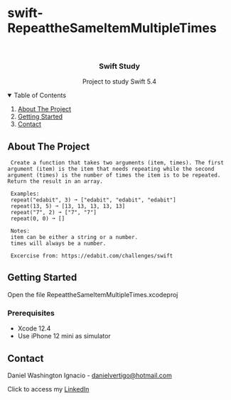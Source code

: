 # swift-RepeattheSameItemMultipleTimes

<!-- PROJECT LOGO -->
<br />
<p align="center">

  <h3 align="center">Swift Study</h3>
  <p align="center">
    Project to study Swift 5.4
  </p>
</p>



<!-- TABLE OF CONTENTS -->
<details open="open">
  <summary>Table of Contents</summary>
  <ol>
    <li>
      <a href="#about-the-project">About The Project</a>
    </li>
    <li>
      <a href="#getting-started">Getting Started</a>
    </li>
    <li><a href="#contact">Contact</a></li>
  </ol>
</details>



<!-- ABOUT THE PROJECT -->
## About The Project
 
  
     Create a function that takes two arguments (item, times). The first argument (item) is the item that needs repeating while the second argument (times) is the number of times the item is to be repeated. Return the result in an array.
     
     Examples:
     repeat("edabit", 3) ➞ ["edabit", "edabit", "edabit"]
     repeat(13, 5) ➞ [13, 13, 13, 13, 13]
     repeat("7", 2) ➞ ["7", "7"]
     repeat(0, 0) ➞ []
     
     Notes:
     item can be either a string or a number.
     times will always be a number.

     Excercise from: https://edabit.com/challenges/swift


<!-- GETTING STARTED -->
## Getting Started

Open the file RepeattheSameItemMultipleTimes.xcodeproj 

### Prerequisites

* Xcode 12.4
* Use iPhone 12 mini as simulator 

<!-- CONTACT -->
## Contact

Daniel Washington Ignacio - danielvertigo@hotmail.com

Click to access my [LinkedIn](https://www.linkedin.com/in/daniel-washington-ignacio-ab439b164/)
